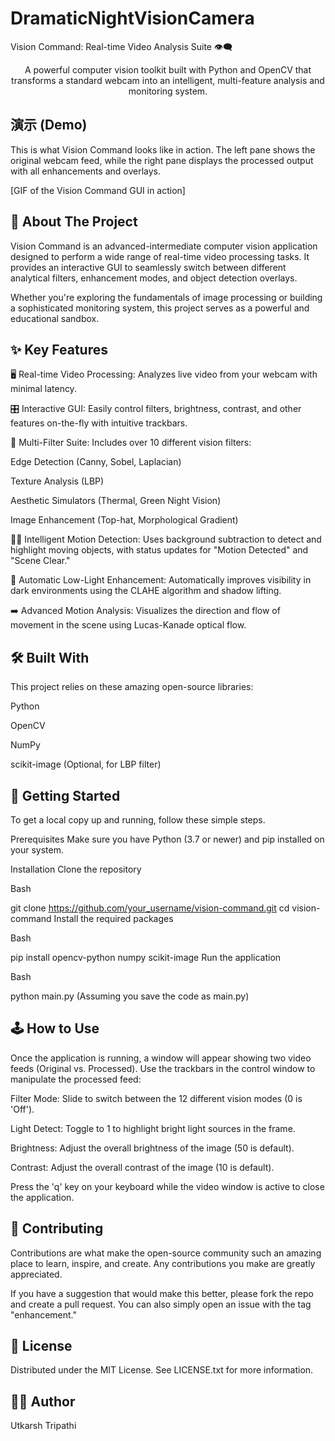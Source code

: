 # DramaticNightVisionCamera
Vision Command: Real-time Video Analysis Suite 👁️‍🗨️
<div align="center">

A powerful computer vision toolkit built with Python and OpenCV that transforms a standard webcam into an intelligent, multi-feature analysis and monitoring system.

</div>

## 演示 (Demo)
This is what Vision Command looks like in action. The left pane shows the original webcam feed, while the right pane displays the processed output with all enhancements and overlays.

[GIF of the Vision Command GUI in action]

## 📖 About The Project
Vision Command is an advanced-intermediate computer vision application designed to perform a wide range of real-time video processing tasks. It provides an interactive GUI to seamlessly switch between different analytical filters, enhancement modes, and object detection overlays.

Whether you're exploring the fundamentals of image processing or building a sophisticated monitoring system, this project serves as a powerful and educational sandbox.

## ✨ Key Features
🖥️ Real-time Video Processing: Analyzes live video from your webcam with minimal latency.

🎛️ Interactive GUI: Easily control filters, brightness, contrast, and other features on-the-fly with intuitive trackbars.

🎨 Multi-Filter Suite: Includes over 10 different vision filters:

Edge Detection (Canny, Sobel, Laplacian)

Texture Analysis (LBP)

Aesthetic Simulators (Thermal, Green Night Vision)

Image Enhancement (Top-hat, Morphological Gradient)

🏃‍♂️ Intelligent Motion Detection: Uses background subtraction to detect and highlight moving objects, with status updates for "Motion Detected" and "Scene Clear."

🌙 Automatic Low-Light Enhancement: Automatically improves visibility in dark environments using the CLAHE algorithm and shadow lifting.

➡️ Advanced Motion Analysis: Visualizes the direction and flow of movement in the scene using Lucas-Kanade optical flow.

## 🛠️ Built With
This project relies on these amazing open-source libraries:

Python

OpenCV

NumPy

scikit-image (Optional, for LBP filter)

## 🚀 Getting Started
To get a local copy up and running, follow these simple steps.

Prerequisites
Make sure you have Python (3.7 or newer) and pip installed on your system.

Installation
Clone the repository

Bash

git clone https://github.com/your_username/vision-command.git
cd vision-command
Install the required packages

Bash

pip install opencv-python numpy scikit-image
Run the application

Bash

python main.py
(Assuming you save the code as main.py)

## 🕹️ How to Use
Once the application is running, a window will appear showing two video feeds (Original vs. Processed). Use the trackbars in the control window to manipulate the processed feed:

Filter Mode: Slide to switch between the 12 different vision modes (0 is 'Off').

Light Detect: Toggle to 1 to highlight bright light sources in the frame.

Brightness: Adjust the overall brightness of the image (50 is default).

Contrast: Adjust the overall contrast of the image (10 is default).

Press the 'q' key on your keyboard while the video window is active to close the application.

## 🤝 Contributing
Contributions are what make the open-source community such an amazing place to learn, inspire, and create. Any contributions you make are greatly appreciated.

If you have a suggestion that would make this better, please fork the repo and create a pull request. You can also simply open an issue with the tag "enhancement."

## 📜 License
Distributed under the MIT License. See LICENSE.txt for more information.

## 👨‍💻 Author
Utkarsh Tripathi
